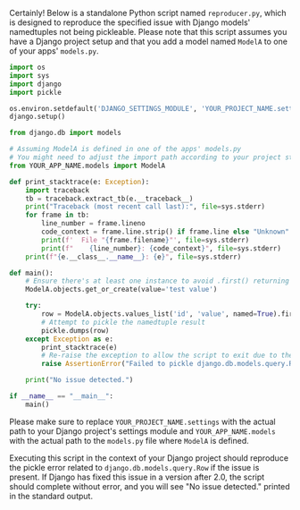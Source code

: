 Certainly! Below is a standalone Python script named `reproducer.py`, which is designed to reproduce the specified issue with Django models' namedtuples not being pickleable. Please note that this script assumes you have a Django project setup and that you add a model named `ModelA` to one of your apps' `models.py`.

```python
import os
import sys
import django
import pickle

os.environ.setdefault('DJANGO_SETTINGS_MODULE', 'YOUR_PROJECT_NAME.settings')
django.setup()

from django.db import models

# Assuming ModelA is defined in one of the apps' models.py
# You might need to adjust the import path according to your project structure
from YOUR_APP_NAME.models import ModelA

def print_stacktrace(e: Exception):
    import traceback
    tb = traceback.extract_tb(e.__traceback__)
    print("Traceback (most recent call last):", file=sys.stderr)
    for frame in tb:
        line_number = frame.lineno
        code_context = frame.line.strip() if frame.line else "Unknown"
        print(f'  File "{frame.filename}"', file=sys.stderr)
        print(f"    {line_number}: {code_context}", file=sys.stderr)
    print(f"{e.__class__.__name__}: {e}", file=sys.stderr)

def main():
    # Ensure there's at least one instance to avoid .first() returning None
    ModelA.objects.get_or_create(value='test value')

    try:
        row = ModelA.objects.values_list('id', 'value', named=True).first()
        # Attempt to pickle the namedtuple result
        pickle.dumps(row)
    except Exception as e:
        print_stacktrace(e)
        # Re-raise the exception to allow the script to exit due to the unhandled error
        raise AssertionError("Failed to pickle django.db.models.query.Row") from e

    print("No issue detected.")

if __name__ == "__main__":
    main()
```

Please make sure to replace `YOUR_PROJECT_NAME.settings` with the actual path to your Django project's settings module and `YOUR_APP_NAME.models` with the actual path to the `models.py` file where `ModelA` is defined.

Executing this script in the context of your Django project should reproduce the pickle error related to `django.db.models.query.Row` if the issue is present. If Django has fixed this issue in a version after 2.0, the script should complete without error, and you will see "No issue detected." printed in the standard output.